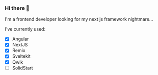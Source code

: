 
### Hi there 👋

I'm a frontend developer looking for my next js framework nightmare...

I've currently used:
 - [x] Angular
 - [x] NextJS
 - [x] Remix
 - [x] Sveltekit
 - [x] Qwik
 - [ ] SolidStart 

